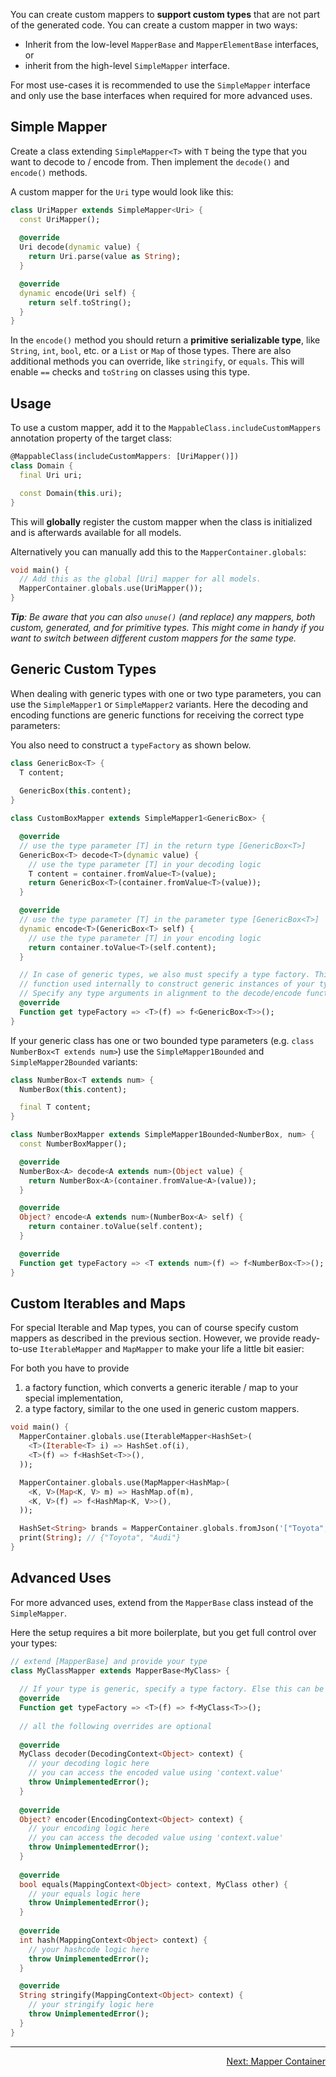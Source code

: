 
You can create custom mappers to **support custom types** that are not part of the generated code.
You can create a custom mapper in two ways:

- Inherit from the low-level `MapperBase` and `MapperElementBase` interfaces, or
- inherit from the high-level `SimpleMapper` interface.

For most use-cases it is recommended to use the `SimpleMapper` interface and only use the base interfaces when
required for more advanced uses.

## Simple Mapper

Create a class extending `SimpleMapper<T>` with `T` being the type that you want to decode to / encode from.
Then implement the `decode()` and `encode()` methods.

A custom mapper for the `Uri` type would look like this:

```dart
class UriMapper extends SimpleMapper<Uri> {
  const UriMapper();
  
  @override
  Uri decode(dynamic value) {
    return Uri.parse(value as String);
  }

  @override
  dynamic encode(Uri self) {
    return self.toString();
  }
}
```

In the `encode()` method you should return a **primitive serializable type**, like `String`, `int`,
`bool`, etc. or a `List` or `Map` of those types. There are also additional methods you can override,
    like `stringify`, or `equals`. This will enable `==` checks and `toString` on classes using this type.

## Usage

To use a custom mapper, add it to the `MappableClass.includeCustomMappers` annotation property of the target
class:

```dart
@MappableClass(includeCustomMappers: [UriMapper()])
class Domain {
  final Uri uri;

  const Domain(this.uri);
}
```

This will **globally** register the custom mapper when the class is initialized and is afterwards available for all models.

Alternatively you can manually add this to the `MapperContainer.globals`:

```dart
void main() {
  // Add this as the global [Uri] mapper for all models.
  MapperContainer.globals.use(UriMapper());
}
```

***Tip**: Be aware that you can also `unuse()` (and replace) any mappers, both custom, generated, and for primitive types.
This might come in handy if you want to switch between different custom mappers for the same type.*

## Generic Custom Types

When dealing with generic types with one or two type parameters, you can use the `SimpleMapper1` 
or `SimpleMapper2` variants. Here the decoding and encoding functions are generic functions for
receiving the correct type parameters:

You also need to construct a `typeFactory` as shown below.

```dart
class GenericBox<T> {
  T content;
  
  GenericBox(this.content);
}

class CustomBoxMapper extends SimpleMapper1<GenericBox> {

  @override
  // use the type parameter [T] in the return type [GenericBox<T>]
  GenericBox<T> decode<T>(dynamic value) { 
    // use the type parameter [T] in your decoding logic
    T content = container.fromValue<T>(value);
    return GenericBox<T>(container.fromValue<T>(value)); 
  }

  @override
  // use the type parameter [T] in the parameter type [GenericBox<T>]
  dynamic encode<T>(GenericBox<T> self) {
    // use the type parameter [T] in your encoding logic
    return container.toValue<T>(self.content); 
  }

  // In case of generic types, we also must specify a type factory. This is a special type of 
  // function used internally to construct generic instances of your type.
  // Specify any type arguments in alignment to the decode/encode functions.
  @override
  Function get typeFactory => <T>(f) => f<GenericBox<T>>();
}
```

If your generic class has one or two bounded type parameters (e.g. `class NumberBox<T extends num>`) use the `SimpleMapper1Bounded`
and `SimpleMapper2Bounded` variants:

```dart
class NumberBox<T extends num> {
  NumberBox(this.content);

  final T content;
}

class NumberBoxMapper extends SimpleMapper1Bounded<NumberBox, num> {
  const NumberBoxMapper();

  @override
  NumberBox<A> decode<A extends num>(Object value) {
    return NumberBox<A>(container.fromValue<A>(value));
  }

  @override
  Object? encode<A extends num>(NumberBox<A> self) {
    return container.toValue(self.content);
  }

  @override
  Function get typeFactory => <T extends num>(f) => f<NumberBox<T>>();
}
```

## Custom Iterables and Maps

For special Iterable and Map types, you can of course specify custom mappers as described in the previous section.
However, we provide ready-to-use `IterableMapper` and `MapMapper` to make your life a little bit easier:

For both you have to provide
1. a factory function, which converts a generic iterable / map to your special implementation,
2. a type factory, similar to the one used in generic custom mappers.

```dart
void main() {
  MapperContainer.globals.use(IterableMapper<HashSet>(
    <T>(Iterable<T> i) => HashSet.of(i),
    <T>(f) => f<HashSet<T>>(),
  ));

  MapperContainer.globals.use(MapMapper<HashMap>(
    <K, V>(Map<K, V> m) => HashMap.of(m),
    <K, V>(f) => f<HashMap<K, V>>(),
  ));

  HashSet<String> brands = MapperContainer.globals.fromJson('["Toyota", "Audi", "Audi"]');
  print(String); // {"Toyota", "Audi"}
}
```

## Advanced Uses

For more advanced uses, extend from the `MapperBase` class instead of the `SimpleMapper`.

Here the setup requires a bit more boilerplate, but you get full control over your types:

```dart
// extend [MapperBase] and provide your type
class MyClassMapper extends MapperBase<MyClass> {
  
  // If your type is generic, specify a type factory. Else this can be skipped.
  @override
  Function get typeFactory => <T>(f) => f<MyClass<T>>();
  
  // all the following overrides are optional
  
  @override
  MyClass decoder(DecodingContext<Object> context) {
    // your decoding logic here
    // you can access the encoded value using 'context.value'
    throw UnimplementedError();
  }
  
  @override
  Object? encoder(EncodingContext<Object> context) {
    // your encoding logic here
    // you can access the decoded value using 'context.value'
    throw UnimplementedError();
  }
  
  @override
  bool equals(MappingContext<Object> context, MyClass other) {
    // your equals logic here
    throw UnimplementedError();
  }
  
  @override
  int hash(MappingContext<Object> context) {
    // your hashcode logic here
    throw UnimplementedError();
  }

  @override
  String stringify(MappingContext<Object> context) {
    // your stringify logic here
    throw UnimplementedError();
  }
}
```

---

<p align="right"><a href="../topics/Mapper%20Container-topic.html">Next: Mapper Container</a></p>
